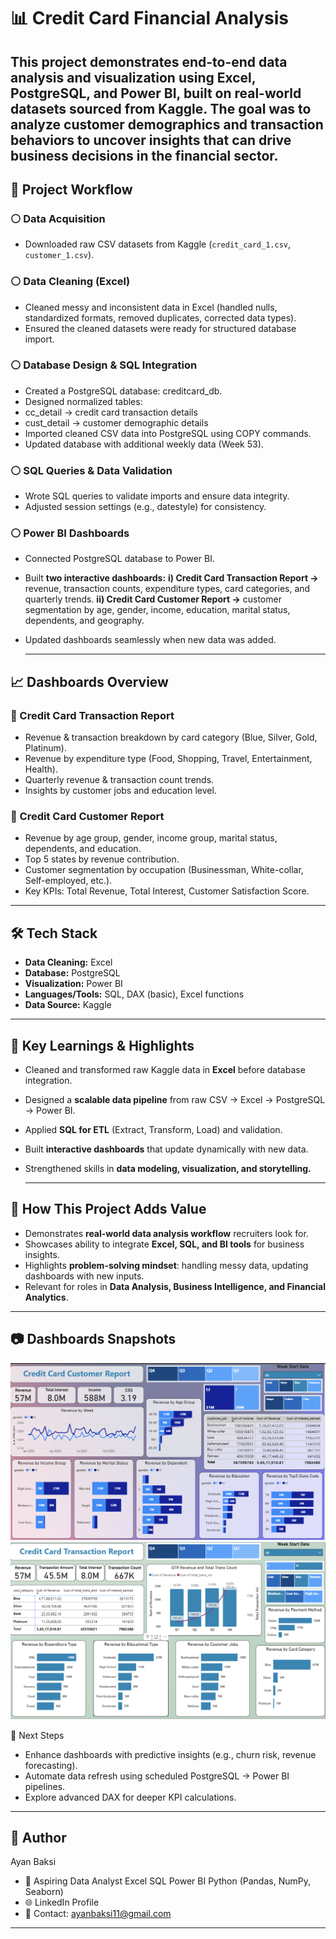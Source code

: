 # 📊 Credit Card Financial Analysis 

This project demonstrates end-to-end data analysis and visualization using Excel, PostgreSQL, and Power BI, built on real-world datasets sourced from Kaggle. The goal was to analyze customer demographics and transaction behaviors to uncover insights that can drive business decisions in the financial sector.
---

## 🚀 Project Workflow
### ⚪ Data Acquisition
- Downloaded raw CSV datasets from Kaggle (`credit_card_1.csv`, `customer_1.csv`).
### ⚪ Data Cleaning (Excel)
- Cleaned messy and inconsistent data in Excel (handled nulls, standardized formats, removed duplicates, corrected data types).
- Ensured the cleaned datasets were ready for structured database import.
### ⚪ Database Design & SQL Integration
- Created a PostgreSQL database: creditcard_db.
- Designed normalized tables:
- cc_detail → credit card transaction details
- cust_detail → customer demographic details
- Imported cleaned CSV data into PostgreSQL using COPY commands.
- Updated database with additional weekly data (Week 53).
### ⚪ SQL Queries & Data Validation
- Wrote SQL queries to validate imports and ensure data integrity.
- Adjusted session settings (e.g., datestyle) for consistency.
### ⚪ Power BI Dashboards
- Connected PostgreSQL database to Power BI.
- Built **two interactive dashboards:**
      **i) Credit Card Transaction Report →** revenue, transaction counts, expenditure types, card categories, and quarterly trends.
     **ii) Credit Card Customer Report →** customer segmentation by age, gender, income, education, marital status, dependents, and geography.
- Updated dashboards seamlessly when new data was added.

  ---

## 📈 Dashboards Overview
### 🔹 Credit Card Transaction Report
- Revenue & transaction breakdown by card category (Blue, Silver, Gold, Platinum).
- Revenue by expenditure type (Food, Shopping, Travel, Entertainment, Health).
- Quarterly revenue & transaction count trends.
- Insights by customer jobs and education level.
### 🔹 Credit Card Customer Report
- Revenue by age group, gender, income group, marital status, dependents, and education.
- Top 5 states by revenue contribution.
- Customer segmentation by occupation (Businessman, White-collar, Self-employed, etc.).
- Key KPIs: Total Revenue, Total Interest, Customer Satisfaction Score.

---

## 🛠️ Tech Stack
- **Data Cleaning:** Excel
- **Database:** PostgreSQL
- **Visualization:** Power BI
- **Languages/Tools:** SQL, DAX (basic), Excel functions
- **Data Source:** Kaggle

---

## 🎯 Key Learnings & Highlights
- Cleaned and transformed raw Kaggle data in **Excel** before database integration.
- Designed a **scalable data pipeline** from raw CSV → Excel → PostgreSQL → Power BI.
- Applied **SQL for ETL** (Extract, Transform, Load) and validation.
- Built **interactive dashboards** that update dynamically with new data.
- Strengthened skills in **data modeling, visualization, and storytelling.**

  ---
  
## 📌 How This Project Adds Value
- Demonstrates **real-world data analysis workflow** recruiters look for.
- Showcases ability to integrate **Excel, SQL, and BI tools** for business insights.
- Highlights **problem-solving mindset**: handling messy data, updating dashboards with new inputs.
- Relevant for roles in **Data Analysis, Business Intelligence, and Financial Analytics**.

---

## 📷 Dashboards Snapshots
![image alt](https://github.com/Ayan-baksi/Credit_Card_Financial_Dashboards/blob/main/Credit%20Card%20Customer%20Report.png?raw=true)
![image alt](https://github.com/Ayan-baksi/Credit_Card_Financial_Dashboards/blob/main/Credit%20Card%20Transaction%20Report.png?raw=true)

🔮 Next Steps
- Enhance dashboards with predictive insights (e.g., churn risk, revenue forecasting).
- Automate data refresh using scheduled PostgreSQL → Power BI pipelines.
- Explore advanced DAX for deeper KPI calculations.

---

## 👤 Author
Ayan Baksi
- 💼 Aspiring Data Analyst  Excel  SQL  Power BI  Python (Pandas, NumPy, Seaborn)
- 🌐 LinkedIn Profile
- 📧 Contact: ayanbaksi11@gmail.com
---
